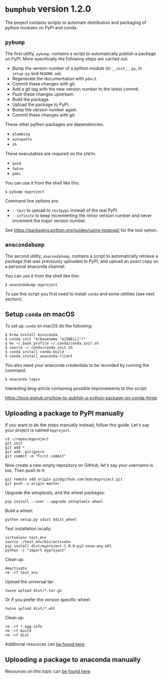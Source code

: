 # `bumphub` version 1.2.0

The project contains scripts to automate distribution and packaging of python modules on PyPI and conda.

## `pybump`

The first utility, `pybump`, contains a script to automatically publish a package on PyPI.
More specifically the following steps are carried out:

* Bump the version number of a python module (in `__init__.py`, in `setup.py` and `README.md`).
* Regenerate the documentation with `pdoc3`.
* Commit these changes with git.
* Add a git tag with the new version number to the latest commit.
* Push these changes upstream.
* Build the package.
* Upload the package to PyPI.
* Bump the version number again.
* Commit these changes with git.

These other python packages are dependencies:

* `plumbing`
* `autopaths`
* `sh`

These executables are required on the `$PATH`:

* `gsed`
* `twine`
* `pdoc`

You can use it from the shell like this:

    $ pybump myproject

Command line options are:

* `--test` to upload to `testpypi` instead of the real PyPI.
* `--infinite` to keep incrementing the minor version number and never increment the major version number.

See https://packaging.python.org/guides/using-testpypi/ for the test option.


## `anacondabump`

The second utility, `anacondabump`, contains a script to automatically retrieve a package that was previously uploaded to PyPI, and upload an exact copy on a personal anaconda channel.

You can use it from the shell like this:

    $ anacondabump myproject

To use this script you first need to install `conda` and some utilities (see next section).


## Setup `conda` on macOS

To set up `conda` on macOS do the following:

    $ brew install miniconda
    $ conda init "$(basename "${SHELL}")"
    $ mv ~/.bash_profile ~/.conda/conda_init.sh
    $ source ~/.conda/conda_init.sh
    $ conda install conda-build
    $ conda install anaconda-client

You also need your anaconda credentials to be recorded by running the command:

    $ anaconda login

Interesting blog article containing possible improvements to this script:

https://blog.gishub.org/how-to-publish-a-python-package-on-conda-forge


## Uploading a package to PyPI manually

If you want to do the steps manually instead, follow this guide. Let's say your project is named `myproject`.

    cd ~/repos/myproject
    git init
    git add *
    git add .gitignore
    git commit -m "First commit"

Now create a new empty repository on GitHub, let's say your username is `bob`. Then push to it:

    git remote add origin git@github.com:bob/myproject.git
    git push -u origin master

Upgrade the setuptools, and the wheel packages:

    pip install --user --upgrade setuptools wheel

Build a wheel:

    python setup.py sdist bdist_wheel

Test installation locally:

    virtualenv test_env
    source ./test_env/bin/activate
    pip install dist/myproject-1.0.0-py2-none-any.whl
    python -c "import myproject"

Clean up:

    deactivate
    rm -rf test_env

Upload the universal tar:

    twine upload dist/*.tar.gz

Or if you prefer the version specific wheel:

    twine upload dist/*.whl

Clean up:

    rm -rf *.egg-info
    rm -rf build
    rm -rf dist

Additional resources can [be found here](https://packaging.python.org/guides/distributing-packages-using-setuptools/#uploading-your-project-to-pypi).


## Uploading a package to anaconda manually

Resources on this topic can [be found here](https://conda.io/projects/conda-build/en/latest/user-guide/tutorials/build-pkgs-skeleton.html).